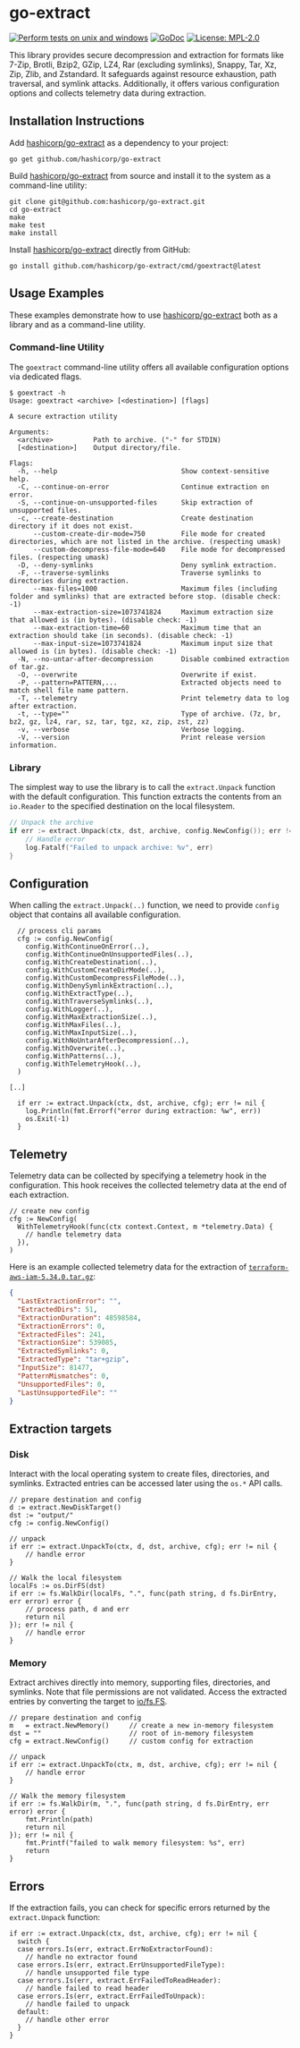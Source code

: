 # go-extract

[![Perform tests on unix and windows](https://github.com/hashicorp/go-extract/actions/workflows/testing.yml/badge.svg)](https://github.com/hashicorp/go-extract/actions/workflows/testing.yml)
[![GoDoc](https://godoc.org/github.com/hashicorp/go-extract?status.svg)](https://godoc.org/github.com/hashicorp/go-extract)
[![License: MPL-2.0](https://img.shields.io/badge/License-MPL--2.0-brightgreen.svg)](https://opensource.org/licenses/MPL-2.0)

This library provides secure decompression and extraction for formats like 7-Zip, Brotli, Bzip2, GZip, LZ4, Rar (excluding symlinks), Snappy, Tar, Xz, Zip, Zlib, and Zstandard. It safeguards against resource exhaustion, path traversal, and symlink attacks. Additionally, it offers various configuration options and collects telemetry data during extraction.

## Installation Instructions

Add [hashicorp/go-extract](https://github.com/hashicorp/go-extract) as a dependency to your project:

```cli
go get github.com/hashicorp/go-extract
```

Build [hashicorp/go-extract](https://github.com/hashicorp/go-extract) from source and install it to the system as a command-line utility:

```cli
git clone git@github.com:hashicorp/go-extract.git
cd go-extract
make
make test
make install
```

Install [hashicorp/go-extract](https://github.com/hashicorp/go-extract) directly from GitHub:

```cli
go install github.com/hashicorp/go-extract/cmd/goextract@latest
```

## Usage Examples

These examples demonstrate how to use [hashicorp/go-extract](https://github.com/hashicorp/go-extract) both as a library and as a command-line utility.

### Command-line Utility

The `goextract` command-line utility offers all available configuration options via dedicated flags.

```shell
$ goextract -h
Usage: goextract <archive> [<destination>] [flags]

A secure extraction utility

Arguments:
  <archive>          Path to archive. ("-" for STDIN)
  [<destination>]    Output directory/file.

Flags:
  -h, --help                               Show context-sensitive help.
  -C, --continue-on-error                  Continue extraction on error.
  -S, --continue-on-unsupported-files      Skip extraction of unsupported files.
  -c, --create-destination                 Create destination directory if it does not exist.
      --custom-create-dir-mode=750         File mode for created directories, which are not listed in the archive. (respecting umask)
      --custom-decompress-file-mode=640    File mode for decompressed files. (respecting umask)
  -D, --deny-symlinks                      Deny symlink extraction.
  -F, --traverse-symlinks                  Traverse symlinks to directories during extraction.
      --max-files=1000                     Maximum files (including folder and symlinks) that are extracted before stop. (disable check: -1)
      --max-extraction-size=1073741824     Maximum extraction size that allowed is (in bytes). (disable check: -1)
      --max-extraction-time=60             Maximum time that an extraction should take (in seconds). (disable check: -1)
      --max-input-size=1073741824          Maximum input size that allowed is (in bytes). (disable check: -1)
  -N, --no-untar-after-decompression       Disable combined extraction of tar.gz.
  -O, --overwrite                          Overwrite if exist.
  -P, --pattern=PATTERN,...                Extracted objects need to match shell file name pattern.
  -T, --telemetry                          Print telemetry data to log after extraction.
  -t, --type=""                            Type of archive. (7z, br, bz2, gz, lz4, rar, sz, tar, tgz, xz, zip, zst, zz)
  -v, --verbose                            Verbose logging.
  -V, --version                            Print release version information.
```

### Library

The simplest way to use the library is to call the `extract.Unpack` function with the default configuration. This function extracts the contents from an `io.Reader` to the specified destination on the local filesystem.

```go
// Unpack the archive
if err := extract.Unpack(ctx, dst, archive, config.NewConfig()); err != nil {
    // Handle error
    log.Fatalf("Failed to unpack archive: %v", err)
}
```

## Configuration

When calling the `extract.Unpack(..)` function, we need to provide `config` object that contains all available configuration.

```golang
  // process cli params
  cfg := config.NewConfig(
    config.WithContinueOnError(..),
    config.WithContinueOnUnsupportedFiles(..),
    config.WithCreateDestination(..),
    config.WithCustomCreateDirMode(..),
    config.WithCustomDecompressFileMode(..),
    config.WithDenySymlinkExtraction(..),
    config.WithExtractType(..),
    config.WithTraverseSymlinks(..),
    config.WithLogger(..),
    config.WithMaxExtractionSize(..),
    config.WithMaxFiles(..),
    config.WithMaxInputSize(..),
    config.WithNoUntarAfterDecompression(..),
    config.WithOverwrite(..),
    config.WithPatterns(..),
    config.WithTelemetryHook(..),
  )

[..]

  if err := extract.Unpack(ctx, dst, archive, cfg); err != nil {
    log.Println(fmt.Errorf("error during extraction: %w", err))
    os.Exit(-1)
  }
```

## Telemetry

Telemetry data can be collected by specifying a telemetry hook in the configuration. This hook receives the collected telemetry data at the end of each extraction.

```golang
// create new config
cfg := NewConfig(
  WithTelemetryHook(func(ctx context.Context, m *telemetry.Data) {
    // handle telemetry data
  }),
)
```

Here is an example collected telemetry data for the extraction of [`terraform-aws-iam-5.34.0.tar.gz`](https://github.com/terraform-aws-modules/terraform-aws-iam/releases/tag/v5.34.0):

```json
{
  "LastExtractionError": "",
  "ExtractedDirs": 51,
  "ExtractionDuration": 48598584,
  "ExtractionErrors": 0,
  "ExtractedFiles": 241,
  "ExtractionSize": 539085,
  "ExtractedSymlinks": 0,
  "ExtractedType": "tar+gzip",
  "InputSize": 81477,
  "PatternMismatches": 0,
  "UnsupportedFiles": 0,
  "LastUnsupportedFile": ""
}
```

## Extraction targets

### Disk

Interact with the local operating system to create files, directories, and symlinks. Extracted entries can be accessed later using the `os.*` API calls.

```golang
// prepare destination and config
d := extract.NewDiskTarget()
dst := "output/"
cfg := config.NewConfig()

// unpack
if err := extract.UnpackTo(ctx, d, dst, archive, cfg); err != nil {
    // handle error
}

// Walk the local filesystem
localFs := os.DirFS(dst)
if err := fs.WalkDir(localFs, ".", func(path string, d fs.DirEntry, err error) error {
    // process path, d and err
    return nil
}); err != nil {
    // handle error
}
```

### Memory

Extract archives directly into memory, supporting files, directories, and symlinks. Note that file permissions are not validated. Access the extracted entries by converting the target to [io/fs.FS](https://pkg.go.dev/io/fs#FS).

```golang
// prepare destination and config
m   = extract.NewMemory()     // create a new in-memory filesystem
dst = ""                      // root of in-memory filesystem
cfg = extract.NewConfig()     // custom config for extraction

// unpack
if err := extract.UnpackTo(ctx, m, dst, archive, cfg); err != nil {
    // handle error
}

// Walk the memory filesystem
if err := fs.WalkDir(m, ".", func(path string, d fs.DirEntry, err error) error {
    fmt.Println(path)
    return nil
}); err != nil {
    fmt.Printf("failed to walk memory filesystem: %s", err)
    return
}
```

## Errors

If the extraction fails, you can check for specific errors returned by the `extract.Unpack` function:

```golang
if err := extract.Unpack(ctx, dst, archive, cfg); err != nil {
  switch {
  case errors.Is(err, extract.ErrNoExtractorFound):
    // handle no extractor found
  case errors.Is(err, extract.ErrUnsupportedFileType):
    // handle unsupported file type
  case errors.Is(err, extract.ErrFailedToReadHeader):
    // handle failed to read header
  case errors.Is(err, extract.ErrFailedToUnpack):
    // handle failed to unpack
  default:
    // handle other error
  }
}
```
